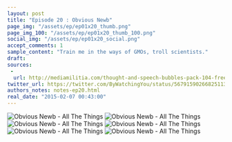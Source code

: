 ```yaml
---
layout: post
title: "Episode 20 : Obvious Newb"
page_img: "/assets/ep/ep01x20_thumb.png"
page_img_100: "/assets/ep/ep01x20_thumb_100.png"
social_img: "/assets/ep/ep01x20_social.png"
accept_comments: 1
sample_content: "Train me in the ways of GMOs, troll scientists."
draft: 
sources: 
 - 
  url: http://mediamilitia.com/thought-and-speech-bubbles-pack-104-free-vectors-and-images/
twitter_url: https://twitter.com/ByWatchingYou/status/567915902668251136
authors_notes: notes-ep20.html
real_date: "2015-02-07 00:43:00"
---
```



<div style="margin-left: auto; margin-right: auto; width: 600px;">
  <img src="/assets/ep/ep01x20_01.png" alt="Obvious Newb - All The Things" />
  <img src="/assets/ep/ep01x20_02.png" alt="Obvious Newb - All The Things" />
  <img src="/assets/ep/ep01x20_03.png" alt="Obvious Newb - All The Things" />
  <img src="/assets/ep/ep01x20_04.png" alt="Obvious Newb - All The Things" />
  <img src="/assets/ep/ep01x20_05.png" alt="Obvious Newb - All The Things" />
  <img src="/assets/ep/ep01x20_06.png" alt="Obvious Newb - All The Things" />
</div>

<div style="display: none">
  Script:

  Batman: Train me in the ways of GMOs, troll scientists.
  Trolls: lol, new fag, n00b, obvious newb is obvious, do you even lift?
  Trolls: fag, fag, fag, ...
  [POW!]
  Trolls: LOL. Ok, newb. Follow us.
  Trolls: To make GMOs, you can go to school and learn about genes like a chump. But we prefer the asshole way...
  Trolls: RADIATION ALL THE THINGS!
  Jesus: He means "irradiate" all the things.
  Robin: I can't even tell which one is talking.
  Trolls: To make GMOs, we plant crops around nuclear waste and wait until they mutate.
  Trolls: We keep the ones that we can sell. We tame the ones that we can use. The U.S. marines deal with the rest.
  Batman: But to make memes that way, you need to find a source of memetic radiation. Something truly toxic and deadly!
  Trolls: That's where we hit a road block. We can't find an appropriate mutagen.
  Batman: Have you tried--
  Trolls: Yes, of course.
  Trolls: But raw YouTube comments are just too volatile.
</div>

